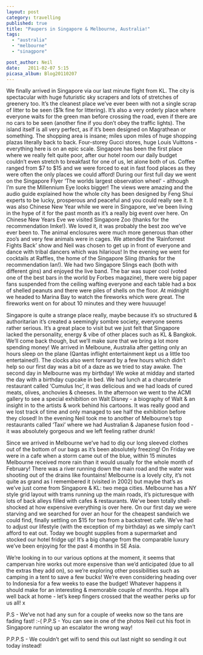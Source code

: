 ```yaml
---
layout: post
category: travelling
published: true
title: "Paupers in Singapore & Melbourne, Australia!"
tags: 
  - "australia"
  - "melbourne"
  - "sinagpore"

post_author: Neil
date:   2011-02-07 5:15
picasa_album: Blog20110207
---
```

We finally arrived in Singapore via our last minute flight from KL. The city is spectacular with huge futuristic sky scrapers and lots of stretches of greenery too. It’s the cleanest place we’ve ever been with not a single scrap of litter to be seen ($1k fine for littering). It’s also a very orderly place where everyone waits for the green man before crossing the road, even if there are no cars to be seen (another fine if you don’t obey the traffic lights). The island itself is all very perfect, as if it’s been designed on Magrathean or something. The shopping area is insane; miles upon miles of huge shopping plazas literally back to back. Four-storey Gucci stores, huge Louis Vuittons -everything here is on an epic scale. Singapore has been the first place where we really felt quite poor, after our hotel room our daily budget couldn’t even stretch to breakfast for one of us, let alone both of us. Coffee ranged from $7 to $15 and we were forced to eat in fast food places as they were often the only places we could afford! During our first full day we went on the Singapore Flyer ‘The worlds largest observation wheel’ - although I’m sure the Millennium Eye looks bigger! The views were amazing and the audio guide explained how the whole city has been designed by Feng Shui experts to be lucky, prosperous and peaceful and you could really see it. It was also Chinese New Year while we were in Singapore, we’ve been living in the hype of it for the past month as it’s a really big event over here. On Chinese New Years Eve we visited Singapore Zoo (thanks for the recommendation Imke!). We loved it, it was probably the best zoo we’ve ever been to. The animal enclosures were much more generous than other zoo’s and very few animals were in cages. We attended the ‘Rainforrest Fights Back’ show and Neil was chosen to get up in front of everyone and dance with tribal dancers which was hilarious! In the evening we went for cocktails at Raffles, the home of the Singapore Sling (thanks for the recommendation Ian!). We had two Singapore Slings each (both with different gins) and enjoyed the live band. The bar was super cool (voted one of the best bars in the world by Forbes magazine), there were big paper fans suspended from the ceiling wafting everyone and each table had a box of shelled peanuts and there were piles of shells on the floor. At midnight we headed to Marina Bay to watch the fireworks which were great. The fireworks went on for about 10 minutes and they were huuuuge!  

Singapore is quite a strange place really, maybe because it’s so structured & authoritarian it’s created a seemingly sombre society, everyone seems rather serious. It’s a great place to visit but we just felt that Singapore lacked the personality, energy & vibe of other places such as KL & Bangkok. We’ll come back though, but we’ll make sure that we bring a lot more spending money! We arrived in Melboune, Australia after getting only an hours sleep on the plane (Qantas inflight entertainment kept us a little too entertained!). The clocks also went forward by a few hours which didn’t help so our first day was a bit of a daze as we tried to stay awake. The second day in Melbourne was my birthday! We woke at midday and started the day with a birthday cupcake in bed. We had lunch at a charcuterie restaurant called ‘Cumulus Inc’, it was delicious and we had loads of cured meats, olives, anchovies & cheeses. In the afternoon we went to the ACMI gallery to see a special exhibition on Walt Disney - a biography of Walt & an insight in to the artists & work behind his cartoons. It was really good and we lost track of time and only managed to see half the exhibition before they closed! In the evening Neil took me to another of Melbourne’s top restaurants called ‘Taxi’ where we had Australian & Japanese fusion food - it was absolutely gorgeous and we left feeling rather drunk!  

Since we arrived in Melbourne we’ve had to dig our long sleeved clothes out of the bottom of our bags as it’s been absolutely freezing! On Friday we were in a cafe when a storm came out of the blue, within 15 minutes Melbourne received more rain than it would usually for the whole month of February! There was a river running down the main road and the water was shooting out of the drains like fountains! Melbourne is a lovely city, it’s not quite as grand as I remembered it (visited in 2002) but maybe that’s as we’ve just come from Singapore & KL: two mega cities. Melbourne has a NY style grid layout with trams running up the main roads, it’s picturesque with lots of back alleys filled with cafes & restaurants. We’ve been totally shell-shocked at how expensive everything is over here. On our first day we were starving and we searched for over an hour for the cheapest sandwich we could find, finally settling on $15 for two from a backstreet cafe. We’ve had to adjust our lifestyle (with the exception of my birthday) as we simply can’t afford to eat out. Today we bought supplies from a supermarket and stocked our hotel fridge up! It’s a big change from the comparable luxury we’ve been enjoying for the past 4 months in SE Asia.  

We’re looking in to our various options at the moment, it seems that campervan hire works out more expensive than we’d anticipated (due to all the extras they add on), so we’re exploring other possibilities such as camping in a tent to save a few bucks! We’re even considering heading over to Indonesia for a few weeks to ease the budget! Whatever happens it should make for an interesting & memorable couple of months. Hope all’s well back at home - let’s keep fingers crossed that the weather perks up for us all! x  

P.S - We’ve not had any sun for a couple of weeks now so the tans are fading fast! :-( P.P.S - You can see in one of the photos Neil cut his foot in Singapore running up an escalator the wrong way!  

P.P.P.S - We couldn’t get wifi to send this out last night so sending it out today instead!